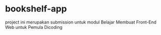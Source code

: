 # bookshelf-app

project ini merupakan submission untuk modul Belajar Membuat Front-End Web untuk Pemula Dicoding

